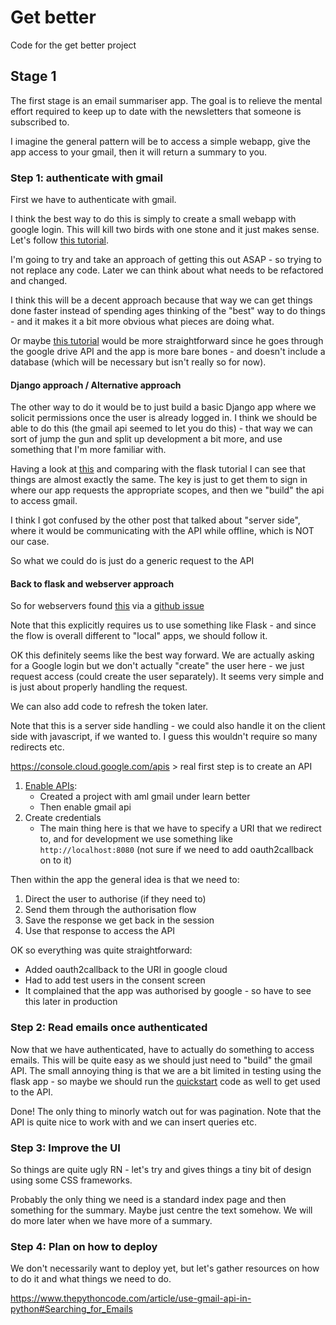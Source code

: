 # Get better
Code for the get better project

## Stage 1
The first stage is an email summariser app. The goal is to relieve the mental effort required to keep up to date with the newsletters that someone is subscribed to.

I imagine the general pattern will be to access a simple webapp, give the app access to your gmail, then it will return a summary to you.

### Step 1: authenticate with gmail
First we have to authenticate with gmail. 

I think the best way to do this is simply to create a small webapp with google login. This will kill two birds with one stone and it just makes sense. Let's follow [this tutorial](https://realpython.com/flask-google-login/).

I'm going to try and take an approach of getting this out ASAP - so trying to not replace any code. Later we can think about what needs to be refactored and changed.

I think this will be a decent approach because that way we can get things done faster instead of spending ages thinking of the "best" way to do things - and it makes it a bit more obvious what pieces are doing what.


Or maybe [this tutorial](https://www.mattbutton.com/2019/01/05/google-authentication-with-python-and-flask/) would be more straightforward since he goes through the google drive API and the app is more bare bones - and doesn't include a database (which will be necessary but isn't really so for now).

#### Django approach / Alternative approach
The other way to do it would be to just build a basic Django app where we solicit permissions once the user is already logged in. I think we should be able to do this (the gmail api seemed to let you do this) - that way we can sort of jump the gun and split up development a bit more, and use something that I'm more familiar with.

Having a look at [this](https://stackoverflow.com/questions/65695786/gmail-api-how-to-simply-authenticate-a-user-and-get-a-list-of-their-messages) and comparing with the flask tutorial I can see that things are almost exactly the same. The key is just to get them to sign in where our app requests the appropriate scopes, and then we "build" the api to access gmail.

I think I got confused by the other post that talked about "server side", where it would be communicating with the API while offline, which is NOT our case.

So what we could do is just do a generic request to the API

#### Back to flask and webserver approach

So for webservers found [this](https://developers.google.com/identity/protocols/oauth2/web-server) via a [github issue](https://github.com/googleapis/google-api-python-client/issues/755)

Note that this explicitly requires us to use something like Flask - and since the flow is overall different to "local" apps, we should follow it.

OK this definitely seems like the best way forward. We are actually asking for a Google login but we don't actually "create" the user here - we just request access (could create the user separately). It seems very simple and is just about properly handling the request.

We can also add code to refresh the token later.

Note that this is a server side handling - we could also handle it on the client side with javascript, if we wanted to. I guess this wouldn't require so many redirects etc.

https://console.cloud.google.com/apis > real first step is to create an API

1. [Enable APIs](https://developers.google.com/identity/protocols/oauth2/web-server#enable-apis):
    * Created a project with aml gmail under learn better
    * Then enable gmail api
2. Create credentials
    * The main thing here is that we have to specify a URI that we redirect to, and for development we use something like `http://localhost:8080` (not sure if we need to add oauth2callback on to it)

Then within the app the general idea is that we need to:

1. Direct the user to authorise (if they need to)
2. Send them through the authorisation flow
3. Save the response we get back in the session
4. Use that response to access the API


OK so everything was quite straightforward:

* Added oauth2callback to the URI in google cloud
* Had to add test users in the consent screen
* It complained that the app was authorised by google - so have to see this later in production

### Step 2: Read emails once authenticated
Now that we have authenticated, have to actually do something to access emails. This will be quite easy as we should just need to "build" the gmail API. The small annoying thing is that we are a bit limited in testing using the flask app - so maybe we should run the [quickstart](https://developers.google.com/gmail/api/quickstart/python) code as well to get used to the API.

Done! The only thing to minorly watch out for was pagination. Note that the API is quite nice to work with and we can insert queries etc.

### Step 3: Improve the UI
So things are quite ugly RN - let's try and gives things a tiny bit of design using some CSS frameworks.

Probably the only thing we need is a standard index page and then something for the summary. Maybe just centre the text somehow. We will do more later when we have more of a summary.

### Step 4: Plan on how to deploy
We don't necessarily want to deploy yet, but let's gather resources on how to do it and what things we need to do.

https://www.thepythoncode.com/article/use-gmail-api-in-python#Searching_for_Emails